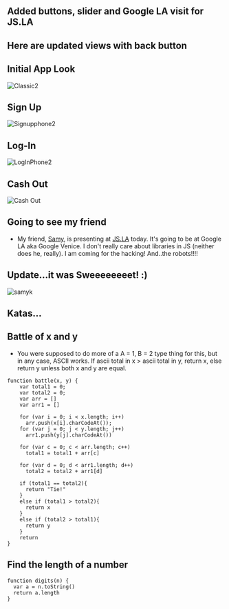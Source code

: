 ## Added buttons, slider and Google LA visit for JS.LA

## Here are updated views with back button

## Initial App Look

![Classic2](/images/product/iPhone_classic.png)

## Sign Up

![Signupphone2](/images/product/iPhone6_signup_final2.png)

## Log-In

![LogInPhone2](/images/product/iPhone6_signinexistinguser2.png)

## Cash Out

![Cash Out](/images/product/iPhone6_cashout2.png)

## Going to see my friend

- My friend, [Samy](https://github.com/samyk), is presenting at [JS.LA](http://js.la/) today.
  It's going to be at Google LA aka Google Venice.
  I don't really care about libraries in JS (neither does he, really). I am coming for the hacking!
  And..the robots!!!! 
  
## Update...it was Sweeeeeeeet! :)

![samyk](/images/samyk.png)
  
## Katas...

## Battle of x and y
- You were supposed to do more of a A = 1, B = 2 
  type thing for this, but in any case, ASCII works.
  If ascii total in x > ascii total in y, return x,
  else return y unless both x and y are equal.

```
function battle(x, y) {
    var total1 = 0;
    var total2 = 0;
    var arr = []
    var arr1 = []
    
    for (var i = 0; i < x.length; i++)
      arr.push(x[i].charCodeAt());
    for (var j = 0; j < y.length; j++)
      arr1.push(y[j].charCodeAt())
      
    for (var c = 0; c < arr.length; c++)
      total1 = total1 + arr[c]
    
    for (var d = 0; d < arr1.length; d++)
      total2 = total2 + arr1[d]
      
    if (total1 == total2){
      return "Tie!"
    }
    else if (total1 > total2){
      return x
    }
    else if (total2 > total1){
      return y
    }
    return
}
```

## Find the length of a number

```
function digits(n) {
  var a = n.toString()
  return a.length
}
```
